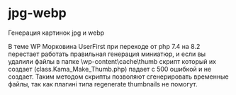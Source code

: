 # jpg-webp
Генерация картинок jpg и webp

В теме WP Морковина UserFirst при переходе от php 7.4 на 8.2 перестает работать правильная генерация миниатюр, и если вы удалили файлы в папке \wp-content\cache\thumb скрипт который их
создает (class.Kama_Make_Thumb.php) падает с 500 ошибкой и не создает.
Таким методом скрипты позволяют сгенерировать временные файлы, так как плагині типа regenerate thumbnails не помогут.

